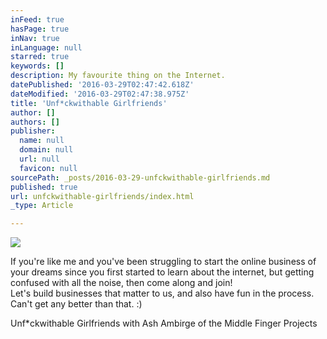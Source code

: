 ```yaml
---
inFeed: true
hasPage: true
inNav: true
inLanguage: null
starred: true
keywords: []
description: My favourite thing on the Internet.
datePublished: '2016-03-29T02:47:42.618Z'
dateModified: '2016-03-29T02:47:38.975Z'
title: 'Unf*ckwithable Girlfriends'
author: []
authors: []
publisher:
  name: null
  domain: null
  url: null
  favicon: null
sourcePath: _posts/2016-03-29-unfckwithable-girlfriends.md
published: true
url: unfckwithable-girlfriends/index.html
_type: Article

---
```

![](https://the-grid-user-content.s3-us-west-2.amazonaws.com/7dd9f4ab-84f0-44e7-8ea7-308a2021589a.png)

If you're like me and you've been struggling to start the online business of your dreams since you first started to learn about the internet, but getting confused with all the noise, then come along and join!    
Let's build businesses that matter to us, and also have fun in the process. Can't get any better than that. :)

Unf\*ckwithable Girlfriends with Ash Ambirge of the Middle Finger Projects